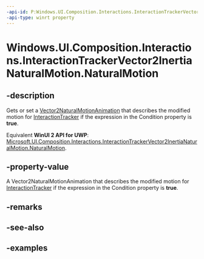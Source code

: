 ```yaml
---
-api-id: P:Windows.UI.Composition.Interactions.InteractionTrackerVector2InertiaNaturalMotion.NaturalMotion
-api-type: winrt property
---
```


<!-- Property syntax.
public Vector2NaturalMotionAnimation NaturalMotion { get;  set; }
-->

# Windows.UI.Composition.Interactions.InteractionTrackerVector2InertiaNaturalMotion.NaturalMotion

## -description

Gets or set a [Vector2NaturalMotionAnimation](../windows.ui.composition/vector2naturalmotionanimation.md) that describes the modified motion for [InteractionTracker](interactiontracker.md) if the expression in the Condition property is **true**.

Equivalent **WinUI 2 API for UWP**: [Microsoft.UI.Composition.Interactions.InteractionTrackerVector2InertiaNaturalMotion.NaturalMotion](/windows/winui/api/microsoft.ui.composition.interactions.interactiontrackervector2inertianaturalmotion.naturalmotion).

## -property-value

A Vector2NaturalMotionAnimation that describes the modified motion for [InteractionTracker](interactiontracker.md) if the expression in the Condition property is **true**.

## -remarks

## -see-also

## -examples

